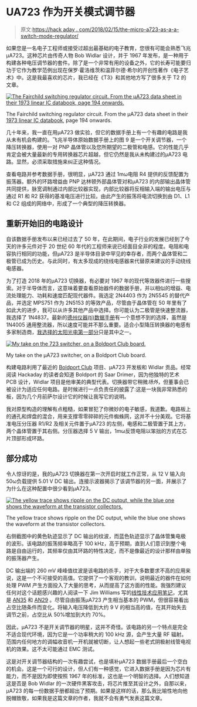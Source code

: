 # UA723 作为开关模式调节器

> 原文:[https://hack aday . com/2018/02/15/the-micro-a723-as-a-a-switch-mode-regulator/](https://hackaday.com/2018/02/15/the-micro-a723-as-a-switch-mode-regulator/)

如果您是一名电子工程师或接受过超出最基础的电子教育，您很有可能会熟悉飞兆μA723。这种芯片由传奇人物 Bob Widlar 设计，并于 1967 年发布，是一种用于构建各种电压调节器的套件。除了是一个非常有用的设备之外，它的长寿可能要归功于它作为教学范例出现在保罗·霍洛维茨和温菲尔德·希尔的开创性著作《电子艺术》中。这是我最喜欢的芯片，我已经在《T3》和其他地方写了很多关于 T2 的文章。

[![The Fairchild switching regulator circuit. From the μA723 data sheet in their 1973 linear IC databook, page 194 onwards.](../Images/fe377200b3a4f3d68d61ef3c8bdeae49.png)](https://hackaday.com/wp-content/uploads/2018/01/723-fairchild-data-sheet-switcher1-rethemed.jpg)

The Fairchild switching regulator circuit. From the μA723 data sheet in their [1973 linear IC databook](https://archive.org/details/bitsavers_fairchilddldLinearIntegratedCircuitsDataCatalog_30443462), page 194 onwards.

几十年来，我一直在用μA723 做实验，但它的数据手册上有一个有趣的电路是我从未有机会构建的。飞兆半导体原始数据手册上的图 9 是一个开关调节器，一个降压转换器，使用一对 PNP 晶体管以及您所期望的二极管和电感。它的性能几乎肯定会被大量最新的专用转换器芯片超越，但它仍然是我从未构建过的μA723 电路。显然，必须采取措施来纠正这种情况。

查看电路并参考数据手册，很明显，μA723 通过 1mω电阻 R4 提供的反馈配置为振荡器。额外的环路增益由 PNP 达林顿外部晶体管对和μA723 的内部输出晶体管共同提供，脉宽调制通过内部比较器实现，内部比较器将反相输入端的输出电压与通过 R1 和 R2 获得的基准电压进行比较。由此产生的振荡将电流切换到由 D1、L1 和 C2 组成的网络中，形成了一个典型的降压转换器。

## 重新开始旧的电路设计

自该数据手册发布以来已经过去了 50 年，在此期间，电子行业的发展已经到了今天的许多元件对于 20 世纪 60 年代的工程师来说已经面目全非的程度。电阻和电容执行相同的功能，但μA723 是半导体目录中罕见的幸存者，而两个晶体管和二极管已成为历史。与此同时，有太多现成的绕线电感器来代替原来建议的手动绕线电感器。

为了打造 2018 年的μA723 切换器，有必要对 1967 年的现代等效器件进行一些搜索。对于半导体而言，这意味着要查看原始器件的数据手册，并以相似的增益、电流处理能力、功耗和速度匹配现代器件。我选定 2N4403 作为 2N5545 的替代产品，并选定 MPS751 作为 2N5153 的等效产品，尽管由于晶体管在 50 年里有了如此大的进步，我可以从许多其他产品中选择。你可能认为二极管是快速整流器，我选择了 1N4837。最新的[德州仪器(ti)数据手册](http://www.ti.com/lit/ds/symlink/ua723.pdf)有一个意想不到的选择，虽然是 1N4005 通用整流器，所以速度可能并不那么重要。适合小型降压转换器的电感有多家制造商，[我选择的太阳光电第一部分](http://ds3.yuden.co.jp/TYCOMPAS/eu/detail.do?productNo=LHL10TB122J&dataUnit=M)只是其中之一。

[![My take on the 723 switcher, on a Boldport Club board.](../Images/a62bd96751085061e199ee294cc788fe.png)](https://hackaday.com/wp-content/uploads/2018/01/723-widlar-board.jpg)

My take on the μA723 switcher, on a Boldport Club board.

构建电路利用了最近的 [Boldport Club](http://www.boldport.club/) 项目、μA723 开发板和 Widlar 贡品。经常阅读 Hackaday 的读者会知道 Boldport 的 Saar Drimer，因为他独特的艺术 PCB 设计，Widlar 项目是他审美的典型代表。切换器带它稍微*场外*，但董事会已被设计为适应任何电路。是时候进行一点负责任的披露了:这是一块我非常熟悉的板，因为几个月前萨尔设计它的时候让我写它的说明。

我对原型构造的理解有点粗糙，如果冒犯了你微妙的电子敏感，我道歉。电路板上的通孔和焊盘的混合，用来支撑零零碎碎的元件蜘蛛网，这并不十分美观。它将基准电压分压器 R1/R2 及相关元件置于μA723 的左侧，电感和二极管置于其上方，两个晶体管置于其右侧。分压器选择 5 V 输出，1mω反馈电阻以笨拙的方式在芯片顶部形成环路。

## 部分成功

令人惊讶的是，我的μA723 切换器在第一次开启时就工作正常，从 12 V 输入向 50ω负载提供 5.01 V DC 输出。连接示波器揭示了该调节器的另一面，并展示了为什么在这种配置中很少看到μA723。

[![The yellow trace shows ripple on the DC output, while the blue one shows the waveform at the transistor collectors.](../Images/5a8bdbf9f9eafaa3f84aeb1d0b6dbd99.png)](https://hackaday.com/wp-content/uploads/2018/01/ds1z_quickprint1.png)

The yellow trace shows ripple on the DC output, while the blue one shows the waveform at the transistor collectors.

右侧截图中的黄色轨迹显示了 DC 输出的纹波，而蓝色轨迹显示了晶体管集电极的波形。该电路的振荡频率略高于 100 kHz，高于预期，直到人们意识到整个电路是自由运行的，其频率仅由其环路的特性决定，而不是像最近的设计那样由单独的振荡器产生。

DC 输出端的 260 mV 峰峰值纹波是该电路的杀手，对于大多数要求不高的应用来说，这是一个不可接受的高值。它提供了一个客观的教训，说明最近的器件在如何处理 PWM 产生方面投入了大量的思考，从而提高了这方面的性能。我强烈建议任何对这个话题感兴趣的人阅读一下 Jim Williams 写的[线性技术应用笔记](http://www.linear.com/designtools/app_notes.php)，尤其是 [AN35](http://cds.linear.com/docs/en/application-note/an35f.pdf) 和 [AN29](http://cds.linear.com/docs/en/application-note/an29f.pdf) 。尽管自由振荡μA723 产生相当基本的 PWM，但很容易看出占空比随条件而变化。将输入电压降低到大约 9 V 的相当高的值，在其开始失去调节之前，占空比从 50%增加到大约 70%。

因此，μA723 不是开关调节器的明星，这并不奇怪。该电路的另一个特点是完全不适合现代环境，因为它是一个功率稍大的 100 kHz 源，会产生大量 RF 辐射。范围内任何地方的调幅收音机一开机就被切断，让人想起一些老式阴极射线管电视机的效果。这不太可能通过 EMC 测试。

这是对开关调节器结构的一次有趣尝试，也是填补μA723 数据手册最后一个空白的机会。这是一个可行的设计，但人们有一种感觉，它进入数据手册是因为芯片有能力，而不是因为即使按照 1967 年的标准，这也是一个明智的选择。人们想知道这是否是 Bob Widlar 的一次硬件黑客攻击，将芯片推至其设计之外，自那以来，μA723 的每一份数据手册都超出了预期。如果是这样的话，那么我比喻性地向他脱帽致敬，如果我是这篇文章的作者，我就不会有勇气发表这篇文章。